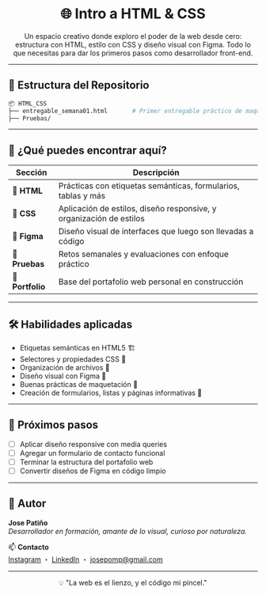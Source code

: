 <h1 align="center">🌐 Intro a HTML & CSS</h1>

<p align="center">
  Un espacio creativo donde exploro el poder de la web desde cero: estructura con HTML, estilo con CSS y diseño visual con Figma. Todo lo que necesitas para dar los primeros pasos como desarrollador front-end.
</p>

---

## 📁 Estructura del Repositorio

```bash
📦 HTML_CSS
├── entregable_semana01.html       # Primer entregable práctico de maquetación básica
├── Pruebas/
```

---

## 🧠 ¿Qué puedes encontrar aquí?

| Sección | Descripción |
|--------|-------------|
| **🧱 HTML** | Prácticas con etiquetas semánticas, formularios, tablas y más |
| **🎨 CSS** | Aplicación de estilos, diseño responsive, y organización de estilos |
| **🎯 Figma** | Diseño visual de interfaces que luego son llevadas a código |
| **🧪 Pruebas** | Retos semanales y evaluaciones con enfoque práctico |
| **🧰 Portfolio** | Base del portafolio web personal en construcción |

---

## 🛠️ Habilidades aplicadas

- Etiquetas semánticas en HTML5 🏗️  
- Selectores y propiedades CSS 🎨  
- Organización de archivos 📁  
- Diseño visual con Figma 🎯  
- Buenas prácticas de maquetación 🧼  
- Creación de formularios, listas y páginas informativas 📝  

---

## 🚀 Próximos pasos

- [ ] Aplicar diseño responsive con media queries  
- [ ] Agregar un formulario de contacto funcional  
- [ ] Terminar la estructura del portafolio web  
- [ ] Convertir diseños de Figma en código limpio  

---

## 🙌 Autor

**Jose Patiño**  
_Desarrollador en formación, amante de lo visual, curioso por naturaleza._

📫 **Contacto**  
[Instagram](https://instagram.com/josepomp) ・ [LinkedIn](https://www.linkedin.com/in/josepomp) ・ josepomp@gmail.com

---

<p align="center">
  💡 "La web es el lienzo, y el código mi pincel."
</p>
